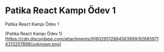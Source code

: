 # Patika React Kampı Ödev 1
Patika React Kampı Ödev 1

(Patika React Kampı Ödev 1)[https://cdn.discordapp.com/attachments/916029512884563999/926859714313207898/unknown.png]